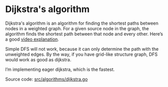 # Dijkstra's algorithm

Dijkstra's algorithm is an algorithm for finding the shortest paths between nodes in a weighted graph.
For a given source node in the graph, the algorithm finds the shortest path between that node and every other.
Here’s a good [video explanation](https://www.youtube.com/watch?v=pSqmAO-m7Lk&ab_channel=WilliamFiset).

Simple DFS will not work, because it can only determine the path with the unweighted edges.
By the way, if you have grid-like structure graph, DFS would work as good as dijkstra.

I’m implementing eager dijkstra, which is the fastest.

Source code: [src/algorithms/dijkstra.go](../../src/algorithms/dijkstra.go)
